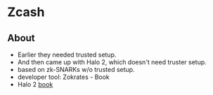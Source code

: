 # Zcash

## About

- Earlier they needed trusted setup.
- And then came up with Halo 2, which doesn't need truster setup.
- based on zk-SNARKs w/o trusted setup.
- developer tool: Zokrates - Book
- Halo 2 [book](https://zcash.github.io/halo2/index.html)
